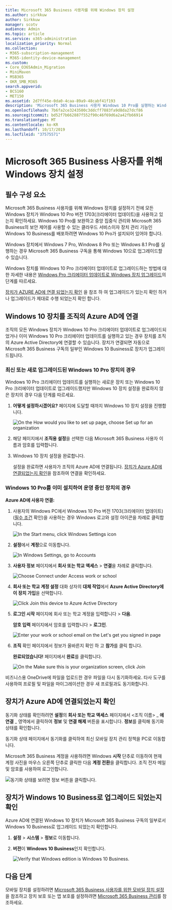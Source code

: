 ```yaml
---
title: Microsoft 365 Business 사용자를 위해 Windows 장치 설정
ms.author: sirkkuw
author: Sirkkuw
manager: scotv
audience: Admin
ms.topic: article
ms.service: o365-administration
localization_priority: Normal
ms.collection:
- M365-subscription-management
- M365-identity-device-management
ms.custom:
- Core_O365Admin_Migration
- MiniMaven
- MSB365
- OKR_SMB_M365
search.appverid:
- BCS160
- MET150
ms.assetid: 2d7ff45e-0da0-4caa-89a9-48cabf41f193
description: 'Microsoft 365 Business 사용자 Windows 10 Pro를 실행하는 Windows 장치를 설정하는 방법에 대해 알아보십시오. '
ms.openlocfilehash: 7b6fa2ce3243500c3ddcff7883fa9d8da27dcf86
ms.sourcegitcommit: bd52f7b662887f552f90c46f69d6a2a42fb66914
ms.translationtype: MT
ms.contentlocale: ko-KR
ms.lasthandoff: 10/17/2019
ms.locfileid: "37575571"
---
```

# <a name="set-up-windows-devices-for-microsoft-365-business-users"></a>Microsoft 365 Business 사용자를 위해 Windows 장치 설정

## <a name="prerequisites"></a>필수 구성 요소

Microsoft 365 Business 사용자를 위해 Windows 장치를 설정하기 전에 모든 Windows 장치가 Windows 10 Pro 버전 1703(크리에이터 업데이트)을 사용하고 있는지 확인하세요. Windows 10 Pro를 보완하고 중앙 집중식 관리와 Microsoft 365 Business의 보안 제어를 사용할 수 있는 클라우드 서비스이자 장치 관리 기능인 Windows 10 Business를 배포하려면 Windows 10 Pro가 설치되어 있어야 합니다.
  
Windows 장치에서 Windows 7 Pro, Windows 8 Pro 또는 Windows 8.1 Pro를 실행하는 경우 Microsoft 365 Business 구독을 통해 Windows 10으로 업그레이드할 수 있습니다.
  
Windows 장치를 Windows 10 Pro 크리에이터 업데이트로 업그레이드하는 방법에 대한 자세한 내용은 [Windows Pro 크리에이터 업데이트로 Windows 장치 업그레이드](upgrade-to-windows-pro-creators-update.md)의 단계를 따르세요.
  
[장치가 AZURE AD에 연결 되었는지 확인](#verify-the-device-is-connected-to-azure-ad) 을 참조 하 여 업그레이드가 있는지 확인 하거나 업그레이드가 제대로 수행 되었는지 확인 합니다. 
  
## <a name="join-windows-10-devices-to-your-organizations-azure-ad"></a>Windows 10 장치를 조직의 Azure AD에 연결

조직의 모든 Windows 장치가 Windows 10 Pro 크리에이터 업데이트로 업그레이드되었거나 이미 Windows 10 Pro 크리에이터 업데이트를 실행하고 있는 경우 장치를 조직의 Azure Active Directory에 연결할 수 있습니다. 장치가 연결되면 자동으로 Microsoft 365 Business 구독의 일부인 Windows 10 Business로 장치가 업그레이드됩니다.
  
### <a name="for-a-brand-new-or-newly-upgraded-windows-10-pro-device"></a>최신 또는 새로 업그레이드된 Windows 10 Pro 장치의 경우

Windows 10 Pro 크리에이터 업데이트를 실행하는 새로운 장치 또는 Windows 10 Pro 크리에이터 업데이트로 업그레이드했지만 Windows 10 장치 설정을 완료하지 않은 장치의 경우 다음 단계를 따르세요.
  
1. **어떻게 설정하시겠어요?** 페이지에 도달할 때까지 Windows 10 장치 설정을 진행합니다. 
    
    ![On the How would you like to set up page, choose Set up for an organization](media/1b0b2dba-00bb-4a99-a729-441479220cb7.png)
  
2. 해당 페이지에서 **조직용 설정**을 선택한 다음 Microsoft 365 Business 사용자 이름과 암호를 입력합니다. 
    
3. Windows 10 장치 설정을 완료합니다.
    
   설정을 완료하면 사용자가 조직의 Azure AD에 연결됩니다. [장치가 Azure AD에 연결되었는지 확인](#verify-the-device-is-connected-to-azure-ad)을 참조하여 연결을 확인하세요. 
  
### <a name="for-a-device-already-set-up-and-running-windows-10-pro"></a>Windows 10 Pro를 이미 설치하여 운영 중인 장치의 경우

 **Azure AD에 사용자 연결:**
  
1. 사용자의 Windows PC에서 Windows 10 Pro 버전 1703(크리에이터 업데이트)([필수 조건](pre-requisites-for-data-protection.md) 확인)을 사용하는 경우 Windows 로고와 설정 아이콘을 차례로 클릭합니다.
  
   ![In the Start menu, click Windows Settings icon](media/74e1ce9a-1554-4761-beb9-330b176e9b9d.png)
  
2. **설정**에서 **계정**으로 이동합니다.
  
   ![In Windows Settings, go to Accounts](media/472fd688-d111-4788-9fbb-56a00fbdc24d.png)
  
3. **사용자 정보** 페이지에서 **회사 또는 학교 액세스** \> **연결**을 차례로 클릭합니다.
  
   ![Choose Connect under Access work or school](media/af3a4e3f-f9b9-4969-b3e2-4ef99308090c.png)
  
4. **회사 또는 학교 계정 설정** 대화 상자의 **대체 작업**에서 **Azure Active Directory에 이 장치 가입**을 선택합니다.
  
   ![Click Join this device to Azure Active Directory](media/fb709a1b-05a9-4750-9cb9-e097f4412cba.png)
  
5. **로그인 시작** 페이지에 회사 또는 학교 계정을 입력합니다 \> **다음**.
  
   **암호 입력** 페이지에서 암호를 입력합니다 \> **로그인**.
  
   ![Enter your work or school email on the Let's get you signed in page](media/f70eb148-b1d2-4ba3-be38-7317eaf0321a.png)
  
6. **조직** 확인 페이지에서 정보가 올바른지 확인 하 고 **참가**를 클릭 합니다.
  
   **완료되었습니다!** 페이지에서 **완료**를 클릭합니다.
  
   ![On the Make sure this is your organization screen, click Join](media/c749c0a2-5191-4347-a451-c062682aa1fb.png)
  
비즈니스용 OneDrive에 파일을 업로드한 경우 파일을 다시 동기화하세요. 타사 도구를 사용하여 프로필 및 파일을 마이그레이션한 경우 새 프로필과도 동기화합니다.
  
## <a name="verify-the-device-is-connected-to-azure-ad"></a>장치가 Azure AD에 연결되었는지 확인

동기화 상태를 확인하려면 **설정**의 **회사 또는 학교 액세스** 페이지에서 \<조직 이름\> _ **에 연결** _ 영역에서 클릭하여 **정보** 및 **연결 해제** 버튼을 표시합니다. **정보**를 클릭해 동기화 상태를 확인합니다. 
  
동기화 상태 페이지에서 동기화를 클릭하여 최신 모바일 장치 관리 정책을 PC로 이동합니다.
  
Microsoft 365 Business 계정을 사용하려면 Windows **시작** 단추로 이동하여 현재 계정 사진을 마우스 오른쪽 단추로 클릭한 다음 **계정 전환**을 클릭합니다. 조직 전자 메일 및 암호를 사용하여 로그인합니다.
  
![동기화 상태를 보려면 정보 버튼을 클릭합니다.](media/818f7043-adbf-402a-844a-59d50034911d.png)
  
## <a name="verify-the-device-is-upgraded-to-windows-10-business"></a>장치가 Windows 10 Business로 업그레이드 되었는지 확인

Azure AD에 연결된 Windows 10 장치가 Microsoft 365 Business 구독의 일부로서 Windows 10 Business로 업그레이드 되었는지 확인합니다.
  
1. **설정** \> **시스템** \> **정보**로 이동합니다.
    
2. **버전**이 **Windows 10 Business**인지 확인합니다.
    
    ![Verify that Windows edition is Windows 10 Business.](media/ff660fc8-d3ba-431b-89a5-f5abded96c4d.png)
  
## <a name="next-steps"></a>다음 단계

모바일 장치를 설정하려면 [Microsoft 365 Business 사용자를 위한 모바일 장치 설정](set-up-mobile-devices.md)을 참조하고 장치 보호 또는 앱 보호를 설정하려면 [Microsoft 365 Business 관리](manage.md)를 참조하세요.
  
